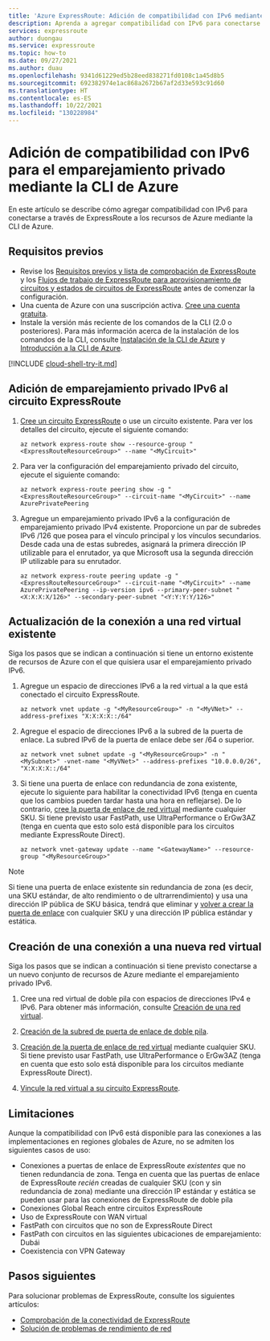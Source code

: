 ```yaml
---
title: 'Azure ExpressRoute: Adición de compatibilidad con IPv6 mediante la CLI de Azure'
description: Aprenda a agregar compatibilidad con IPv6 para conectarse a implementaciones de Azure mediante la CLI de Azure.
services: expressroute
author: duongau
ms.service: expressroute
ms.topic: how-to
ms.date: 09/27/2021
ms.author: duau
ms.openlocfilehash: 9341d61229ed5b28eed838271fd0108c1a45d8b5
ms.sourcegitcommit: 692382974e1ac868a2672b67af2d33e593c91d60
ms.translationtype: HT
ms.contentlocale: es-ES
ms.lasthandoff: 10/22/2021
ms.locfileid: "130228984"
---
```

# <a name="add-ipv6-support-for-private-peering-using-azure-cli"></a>Adición de compatibilidad con IPv6 para el emparejamiento privado mediante la CLI de Azure

En este artículo se describe cómo agregar compatibilidad con IPv6 para conectarse a través de ExpressRoute a los recursos de Azure mediante la CLI de Azure.

## <a name="prerequisites"></a>Requisitos previos

* Revise los [Requisitos previos y lista de comprobación de ExpressRoute](expressroute-prerequisites.md) y los [Flujos de trabajo de ExpressRoute para aprovisionamiento de circuitos y estados de circuitos de ExpressRoute](expressroute-workflows.md) antes de comenzar la configuración.
* Una cuenta de Azure con una suscripción activa. [Cree una cuenta gratuita](https://azure.microsoft.com/free/?WT.mc_id=A261C142F).
* Instale la versión más reciente de los comandos de la CLI (2.0 o posteriores). Para más información acerca de la instalación de los comandos de la CLI, consulte [Instalación de la CLI de Azure](/cli/azure/install-azure-cli) y [Introducción a la CLI de Azure](/cli/azure/get-started-with-azure-cli).

[!INCLUDE [cloud-shell-try-it.md](../../includes/cloud-shell-try-it.md)]

## <a name="add-ipv6-private-peering-to-your-expressroute-circuit"></a>Adición de emparejamiento privado IPv6 al circuito ExpressRoute

1. [Cree un circuito ExpressRoute](howto-circuit-cli.md) o use un circuito existente. Para ver los detalles del circuito, ejecute el siguiente comando:

    ```azurecli-interactive
    az network express-route show --resource-group "<ExpressRouteResourceGroup>" --name "<MyCircuit>"
    ```

2. Para ver la configuración del emparejamiento privado del circuito, ejecute el siguiente comando:

    ```azurecli-interactive
    az network express-route peering show -g "<ExpressRouteResourceGroup>" --circuit-name "<MyCircuit>" --name AzurePrivatePeering
    ```

3. Agregue un emparejamiento privado IPv6 a la configuración de emparejamiento privado IPv4 existente. Proporcione un par de subredes IPv6 /126 que posea para el vínculo principal y los vínculos secundarios. Desde cada una de estas subredes, asignará la primera dirección IP utilizable para el enrutador, ya que Microsoft usa la segunda dirección IP utilizable para su enrutador.

    ```azurecli-interactive
    az network express-route peering update -g "<ExpressRouteResourceGroup>" --circuit-name "<MyCircuit>" --name AzurePrivatePeering --ip-version ipv6 --primary-peer-subnet "<X:X:X:X/126>" --secondary-peer-subnet "<Y:Y:Y:Y/126>"
    ```

## <a name="update-your-connection-to-an-existing-virtual-network"></a>Actualización de la conexión a una red virtual existente

Siga los pasos que se indican a continuación si tiene un entorno existente de recursos de Azure con el que quisiera usar el emparejamiento privado IPv6.

1. Agregue un espacio de direcciones IPv6 a la red virtual a la que está conectado el circuito ExpressRoute.

    ```azurecli-interactive
    az network vnet update -g "<MyResourceGroup>" -n "<MyVNet>" --address-prefixes "X:X:X:X::/64"
    ```

3. Agregue el espacio de direcciones IPv6 a la subred de la puerta de enlace. La subred IPv6 de la puerta de enlace debe ser /64 o superior.

    ```azurecli-interactive
    az network vnet subnet update -g "<MyResourceGroup>" -n "<MySubnet>" -vnet-name "<MyVNet>" --address-prefixes "10.0.0.0/26", "X:X:X:X::/64"
    ```

4. Si tiene una puerta de enlace con redundancia de zona existente, ejecute lo siguiente para habilitar la conectividad IPv6 (tenga en cuenta que los cambios pueden tardar hasta una hora en reflejarse). De lo contrario, [cree la puerta de enlace de red virtual](expressroute-howto-add-gateway-resource-manager.md) mediante cualquier SKU. Si tiene previsto usar FastPath, use UltraPerformance o ErGw3AZ (tenga en cuenta que esto solo está disponible para los circuitos mediante ExpressRoute Direct).

    ```azurecli-interactive
    az network vnet-gateway update --name "<GatewayName>" --resource-group "<MyResourceGroup>"
    ```
>[!NOTE]
> Si tiene una puerta de enlace existente sin redundancia de zona (es decir, una SKU estándar, de alto rendimiento o de ultrarrendimiento) y usa una dirección IP pública de SKU básica, tendrá que eliminar y [volver a crear la puerta de enlace](expressroute-howto-add-gateway-resource-manager.md#add-a-gateway) con cualquier SKU y una dirección IP pública estándar y estática.

## <a name="create-a-connection-to-a-new-virtual-network"></a>Creación de una conexión a una nueva red virtual

Siga los pasos que se indican a continuación si tiene previsto conectarse a un nuevo conjunto de recursos de Azure mediante el emparejamiento privado IPv6.

1. Cree una red virtual de doble pila con espacios de direcciones IPv4 e IPv6. Para obtener más información, consulte [Creación de una red virtual](../virtual-network/quick-create-cli.md).

2. [Creación de la subred de puerta de enlace de doble pila](expressroute-howto-add-gateway-resource-manager.md#add-a-gateway).

3. [Creación de la puerta de enlace de red virtual](expressroute-howto-add-gateway-resource-manager.md#add-a-gateway) mediante cualquier SKU. Si tiene previsto usar FastPath, use UltraPerformance o ErGw3AZ (tenga en cuenta que esto solo está disponible para los circuitos mediante ExpressRoute Direct).

4. [Vincule la red virtual a su circuito ExpressRoute](howto-linkvnet-cli.md).

## <a name="limitations"></a>Limitaciones
Aunque la compatibilidad con IPv6 está disponible para las conexiones a las implementaciones en regiones globales de Azure, no se admiten los siguientes casos de uso:

* Conexiones a puertas de enlace de ExpressRoute *existentes* que no tienen redundancia de zona. Tenga en cuenta que las puertas de enlace de ExpressRoute *recién* creadas de cualquier SKU (con y sin redundancia de zona) mediante una dirección IP estándar y estática se pueden usar para las conexiones de ExpressRoute de doble pila
* Conexiones Global Reach entre circuitos ExpressRoute
* Uso de ExpressRoute con WAN virtual
* FastPath con circuitos que no son de ExpressRoute Direct
* FastPath con circuitos en las siguientes ubicaciones de emparejamiento: Dubái
* Coexistencia con VPN Gateway

## <a name="next-steps"></a>Pasos siguientes

Para solucionar problemas de ExpressRoute, consulte los siguientes artículos:

* [Comprobación de la conectividad de ExpressRoute](expressroute-troubleshooting-expressroute-overview.md)
* [Solución de problemas de rendimiento de red](expressroute-troubleshooting-network-performance.md)
